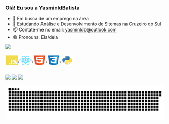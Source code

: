 ### Olá! Eu sou a YasminldBatista

- 🔭 Em busca de um emprego na área
- 🌱 Estudando Análise e Desenvolvimento de Sitemas na Cruzeiro do Sul
- 📫 Contate-me no email: yasminldb@outlook.com
- 😄 Pronouns: Ela/dela

<div>
  <a href='https://github.com/YasminLorraine'>
    <img height='180cm' src='https://github-readme-stats.vercel.app/api?username=YasminLorraine&show_icons=true&theme=midnight-purple&include_all_commits=true&count_private=true'>
    
</div>
             
  
  <div style="display: inline_block"><br>
  <img align="center" alt="Yasmin-Js" height="30" width="40" src="https://raw.githubusercontent.com/devicons/devicon/master/icons/javascript/javascript-plain.svg">
  <img align="center" alt="Yasmin-React" height="30" width="40" src="https://raw.githubusercontent.com/devicons/devicon/master/icons/react/react-original.svg">
  <img align="center" alt="Yasmin-HTML" height="30" width="40" src="https://raw.githubusercontent.com/devicons/devicon/master/icons/html5/html5-original.svg">
  <img align="center" alt="Yasmin-CSS" height="30" width="40" src="https://raw.githubusercontent.com/devicons/devicon/master/icons/css3/css3-original.svg">
  <img align="center" alt="Yasmin-Python" height="30" width="40" src="https://raw.githubusercontent.com/devicons/devicon/master/icons/python/python-original.svg">
  </div>
  
  ##
  
  <div> 
  <a href="https://instagram.com/yaasmin_lorraine" target="_blank"><img src="https://img.shields.io/badge/-Instagram-%23E4405F?style=for-the-badge&logo=instagram&logoColor=white" target="_blank"></a>
  <a href = "mailto:yasminlorrainedb@outlook.com"><img src="https://img.shields.io/badge/-Gmail-%23333?style=for-the-badge&logo=gmail&logoColor=white" target="_blank"></a>
  <a href="https://www.linkedin.com/in/yasmin-lorraine-duarte-batista-1928b8168/" target="_blank"><img src="https://img.shields.io/badge/-LinkedIn-%230077B5?style=for-the-badge&logo=linkedin&logoColor=white" target="_blank"></a> 
 
  ![Snake animation](https://github.com/YasminLorraine/YasminLorraine/blob/output/github-contribution-grid-snake.svg)
</div>

